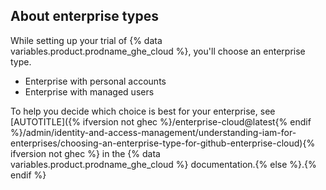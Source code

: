 ## About enterprise types

While setting up your trial of {% data variables.product.prodname_ghe_cloud %}, you'll choose an enterprise type.

* Enterprise with personal accounts
* Enterprise with managed users

To help you decide which choice is best for your enterprise, see [AUTOTITLE]({% ifversion not ghec %}/enterprise-cloud@latest{% endif %}/admin/identity-and-access-management/understanding-iam-for-enterprises/choosing-an-enterprise-type-for-github-enterprise-cloud){% ifversion not ghec %} in the {% data variables.product.prodname_ghe_cloud %} documentation.{% else %}.{% endif %}
